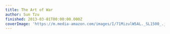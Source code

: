 ```yaml
---
title: The Art of War
author: Sun Tzu
finished: 2013-03-01T00:00:00.000Z
coverImage: 'https://m.media-amazon.com/images/I/71MizulW5AL._SL1500_.jpg'
---
```

